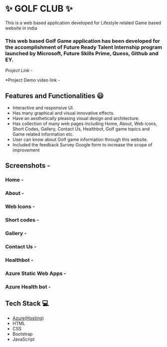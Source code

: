 # ✨ GOLF CLUB  ✨

This is a web based application developed for Lifestyle related Game based website in india

### This web based Golf Game application has been developed for the accomplishment of Future Ready Talent Internship program launched by Microsoft, Future Skills Prime, Quess, Github and EY.


*Project Link* - 


*Project Demo video link  - 


## Features and Functionalities 😃

- Interactive and responsive UI.
- Has many graphical and visual innovative effects.
- Have an aesthetically pleasing visual design and architecture.
- Has collection of many web pages including Home, About, Web icons, Short Codes, Gallery,  Contact Us, Healthbot, Golf game topics and Game related information etc.
- User can know about Golf game information through this website.
- Included the feedback Survey Google form to increase the scope of improvement 

## Screenshots  -






### Home  -










   

### About -














### Web Icons  -










### Short codes  -












### Gallery  -












### Contact Us  -











### Healthbot -










### Azure Static Web Apps  -












### Azure Health bot  -
















## Tech Stack 💻

- [Azure(Hosting)](https://azure.microsoft.com/en-in/features/azure-portal/)
- HTML
- CSS
- Bootstrap
- JavaScript
